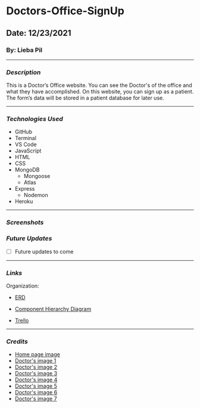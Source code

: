 # Doctors-Office-SignUp


## Date: 12/23/2021

### By: Lieba Pil

---

### **_Description_**

This is a Doctor’s Office website. You can see the Doctor's of the office and what they have accomplished. On this website, you can sign up as a patient. The form’s data will be stored in a patient database for later use. 


---

### **_Technologies Used_**

- GitHub
- Terminal
- VS Code
- JavaScript
- HTML
- CSS
- MongoDB
  - Mongoose
  - Atlas
- Express
  - Nodemon
- Heroku

---


### **_Screenshots_**



### **_Future Updates_**

- [ ] Future updates to come

---
### **_Links_**
Organization:
- [ERD](https://lucid.app/lucidchart/46f10fe3-598f-4dc3-997a-54587e0661cc/edit?viewport_loc=136%2C16%2C2008%2C1096%2C0_0&invitationId=inv_24102255-aa4c-4cf0-b230-c5846df7941b)

- [Component Hierarchy Diagram](https://lucid.app/lucidchart/8399db1d-7a3d-4299-b08a-fb01044c0e20/edit?viewport_loc=-23%2C-84%2C1339%2C731%2C0_0&invitationId=inv_d2d1df6f-db0b-4cff-822d-6ffff07c73b7)

- [Trello](https://trello.com/b/OOGuZhHc/doctors-officesignup)

---

### **_Credits_**

- [Home page image](https://i.pinimg.com/originals/3f/dd/8d/3fdd8d0ae46fd4520cae854ff837afac.png)
- [Doctor's image 1](https://ak.picdn.net/shutterstock/videos/4208335/thumb/9.jpg)
- [Doctor's image 2](https://image.shutterstock.com/image-photo/hand-closeup-holding-stethoscope-portrait-260nw-1189195201.jpg)
- [Doctor's image 3](https://i0.wp.com/newslexpoint.com/wp-content/uploads/2020/10/Motivation.jpg?fit=900%2C600&ssl=1)
- [Doctor's image 4](https://www.seekpng.com/png/detail/322-3221067_health2-female-doctor-images-hd.png)
- [Doctor's image 5](https://image.shutterstock.com/image-photo/portrait-handsome-smiling-doctor-260nw-256955077.jpg)
- [Doctor's image 6](https://dermamedical.ae/wp-content/uploads/2016/05/Arabic-Doctor.jpg)
- [Doctor's image 7](https://previews.123rf.com/images/antoniodiaz/antoniodiaz1801/antoniodiaz180100484/93257382-handsome-young-hispanic-doctor-showing-a-blank-medical-chart-and-smiling.jpg)
